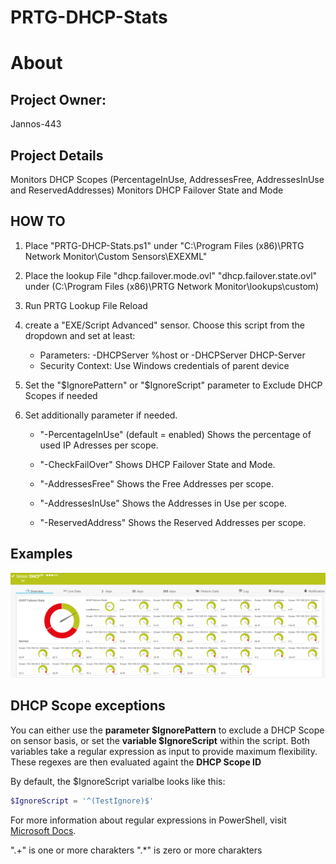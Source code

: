 # PRTG-DHCP-Stats
# About

## Project Owner:

Jannos-443

## Project Details

Monitors DHCP Scopes (PercentageInUse, AddressesFree, AddressesInUse and ReservedAddresses)
Monitors DHCP Failover State and Mode

## HOW TO

1. Place "PRTG-DHCP-Stats.ps1" under "C:\Program Files (x86)\PRTG Network Monitor\Custom Sensors\EXEXML"

2. Place the lookup File "dhcp.failover.mode.ovl" "dhcp.failover.state.ovl" under (C:\Program Files (x86)\PRTG Network Monitor\lookups\custom)

3. Run PRTG Lookup File Reload

4. create a "EXE/Script Advanced" sensor. Choose this script from the dropdown and set at least:
    + Parameters: -DHCPServer %host or -DHCPServer DHCP-Server
    + Security Context: Use Windows credentials of parent device

4. Set the "$IgnorePattern" or "$IgnoreScript" parameter to Exclude DHCP Scopes if needed

5. Set additionally parameter if needed.
   - "-PercentageInUse" (default = enabled)
     Shows the percentage of used IP Adresses per scope. 
   
   - "-CheckFailOver"
   Shows DHCP Failover State and Mode. 

   - "-AddressesFree"
    Shows the Free Addresses per scope. 

   - "-AddressesInUse"
    Shows the Addresses in Use per scope. 

   - "-ReservedAddress"
    Shows the Reserved Addresses per scope.


## Examples
![PRTG-DHCP-Stats](media/Example_OK.png)

DHCP Scope exceptions
------------------
You can either use the **parameter $IgnorePattern** to exclude a DHCP Scope on sensor basis, or set the **variable $IgnoreScript** within the script. Both variables take a regular expression as input to provide maximum flexibility. These regexes are then evaluated againt the **DHCP Scope ID**

By default, the $IgnoreScript varialbe looks like this:

```powershell
$IgnoreScript = '^(TestIgnore)$'
```

For more information about regular expressions in PowerShell, visit [Microsoft Docs](https://docs.microsoft.com/en-us/powershell/module/microsoft.powershell.core/about/about_regular_expressions).

".+" is one or more charakters
".*" is zero or more charakters

